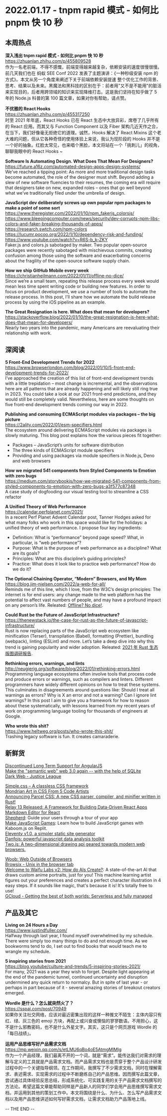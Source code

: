 2022.01.17 - tnpm rapid 模式 - 如何比 pnpm 快 10 秒  
========  

## 本周热点

**深入浅出 tnpm rapid 模式 - 如何比 pnpm 快 10 秒**  
https://zhuanlan.zhihu.com/p/455809528  
作为一名老前端，不得不感慨，前端变得越来越复杂，依赖安装的速度很慢很慢。前几天我们也在 蚂蚁 SEE Conf 2022 发表了主题演讲：《一种秒级安装 npm 的方式》。本文从另一个角度来阐述下关于前端依赖安装提速 整个优化工作的背景、思考、结果以及未来。黑魔法和黑科技的区别在于：前者用"又不是不能用"的脏活来实现目的，后者用跨领域的知识来实现降维打击。这是我们坚持在知乎做了 5 年的 Node.js 科普的第 100 篇文章，如果对你有帮助，请点赞。

**不优雅的 React Hooks**  
https://zhuanlan.zhihu.com/p/455317250  
时至 2021 年年底，React Hooks 已在 React 生态中大放异彩，席卷了几乎所有的 React 应用。而其又与 Function Component 以及 Fiber 架构几近天作之合，在当下，我们好像毫无拒绝它的道理。诚然，Hooks 解决了 React Mixins 这个老大难的问题，但从它各种奇怪的使用体验上来说，我认为现阶段的 Hooks 并不是一个好的抽象。红脸太常见，也来唱个黑脸，本文将站在一个「挑刺儿」的视角，聊聊我眼中的 React Hooks ~

**Software Is Automating Design. What Does That Mean For Designers?**  
https://future.a16z.com/automated-design-apps-design-systems/  
We’ve reached a tipping point: As more and more traditional design tasks become automated, the role of the designer must shift. Beyond adding a slew of new software fluencies to their resumes, the coming era will require that designers take on new, expanded roles – ones that go well beyond what we’ve traditionally filed under the umbrella of design.

**JavaScript dev deliberately screws up own popular npm packages to make a point of some sort**  
https://www.theregister.com/2022/01/10/npm_fakerjs_colorsjs/  
https://www.bleepingcomputer.com/news/security/dev-corrupts-npm-libs-colors-and-faker-breaking-thousands-of-apps/  
https://research.swtch.com/npm-colors  
https://lucumr.pocoo.org/2022/1/10/dependency-risk-and-funding/  
https://www.youtube.com/watch?v=R6S-b_k-ZKY  
Faker.js and colors.js sabotaged by maker. Two popular open-source packages were recently sabotaged with mischievous commits, creating confusion among those using the software and exacerbating concerns about the fragility of the open-source software supply chain.

**How we ship GitHub Mobile every week**  
https://christianheilmann.com/2022/01/11/offline-no-dice/  
Since we’re a small team, repeating this release process every week would mean less time spent writing code or building new features. In order to focus on product development, we use a number of tools to automate the release process. In this post, I’ll share how we automate the build release process by using the iOS pipeline as an example.

**The Great Resignation is here. What does that mean for developers?**  
https://stackoverflow.blog/2022/01/10/the-great-resignation-is-here-what-does-that-mean-for-developers/  
Nearly two years into the pandemic, many Americans are reevaluating their relationship with work.

## 深阅读

**5 Front-End Development Trends for 2022**  
https://www.browserlondon.com/blog/2022/01/10/5-front-end-development-trends-for-2022/  
I’ve approached the creation of this list of front-end development trends with a little trepidation – most change is incremental, and the observations here are all patterns that are already happening and will likely still ring true in 2023. You could take a look at our 2021 front-end predictions, and they would still be completely valid. Nevertheless, here are some thoughts on five front-end development trends coming our way in 2022.

**Publishing and consuming ECMAScript modules via packages – the big picture**  
https://2ality.com/2022/01/esm-specifiers.html  
The ecosystem around delivering ECMAScript modules via packages is slowly maturing. This blog post explains how the various pieces fit together:  
- Packages – JavaScript’s units for software distribution  
- The three kinds of ECMAScript module specifiers  
- Providing and using packages via module specifiers in Node.js, Deno and web browsers  

**How we migrated 541 components from Styled Components to Emotion with zero bugs**  
https://medium.com/storybookjs/how-we-migrated-541-components-from-styled-components-to-emotion-with-zero-bugs-a3f577c87348  
A case study of dogfooding our visual testing tool to streamline a CSS refactor

**A Unified Theory of Web Performance**  
https://calendar.perfplanet.com/2021/  
In a recent Perf Planet Advent Calendar post, Tanner Hodges asked for what many folks who work in this space would like for the holidays: a unified theory of web performance. I propose four key ingredients:  
- Definition: What is “performance” beyond page speed? What, in particular, is “web performance”?  
- Purpose: What is the purpose of web performance as a discipline? What are its goals?  
- Principles: What are this discipline’s guiding principles?  
- Practice: What does it look like to practice web performance? How do we do it?  

**The Optional Chaining Operator, “Modern” Browsers, and My Mom**  
https://blog.jim-nielsen.com/2022/a-web-for-all/  
Reminds me of this line, which I love, from the W3C’s design principles: The internet is for end users: any change made to the web platform has the potential to affect vast numbers of people, and may have a profound impact on any person’s life. Releated: [Offline? No dice!](https://christianheilmann.com/2022/01/11/offline-no-dice/).  

**Could Rust be the Future of JavaScript Infrastructure?**  
https://thenewstack.io/the-case-for-rust-as-the-future-of-javascript-infrastructure/  
Rust is now replacing parts of the JavaScript web ecosystem like minification (Terser), transpilation (Babel), formatting (Prettier), bundling (webpack), linting (ESLint) and more. Let’s take a deep dive into why this trend is gaining popularity and wider adoption. Releated: [2021 年 Rust 生态版图调研报告](https://zhuanlan.zhihu.com/p/458046979).  
 
**Rethinking errors, warnings, and lints**  
http://neugierig.org/software/blog/2022/01/rethinking-errors.html  
Programming language ecosystems often involve tools that process code and produce errors or warnings, such as compilers and linters. Different programmers have widely different opinions on how to treat these systems. This culminates in disagreements around questions like: Should I treat all warnings as errors? Why is X an error and not a warning? Can I ignore lint warnings? In this post I aim to give you a framework for how to reason about these systematically, with lessons learned from my recent years of work on programming language tooling for thousands of engineers at Google.

**Who wrote this shit?**  
https://www.heltweg.org/posts/who-wrote-this-shit/  
Trashing legacy software is fun. It creates camaraderie.

## 新鲜货

[Discontinued Long Term Support for AngularJS](https://blog.angular.io/discontinued-long-term-support-for-angularjs-cc066b82e65a)  
[Make the "semantic web" web 3.0 again -- with the help of SQLite](https://ansiwave.net/blog/semantic-web.html)  
[Dark Web - Justice League](https://analyst1.com/blog/dark-web-justice-league)  

[Simple.css – A classless CSS framework](https://simplecss.org/)  
[Mondrian Art in CSS From 5 Code Artists](https://css-tricks.com/mondrian-art-in-css-from-5-code-artists/)  
[Announcing Parcel CSS: A new CSS parser, compiler, and minifier written in Rust!](https://parceljs.org/blog/parcel-css/)  
[Relay 13 Released: A Framework for Building Data-Driven React Apps](https://github.com/facebook/relay/releases/tag/v13.0.0)  
[Markdown Editor for React](https://uiwjs.github.io/react-md-editor/)  
[Shepherd](https://github.com/shipshapecode/shepherd): Guide your users through a tour of your app  
[Make JavaScript Games](https://makejsgames.com/): Learn how to build JavaScript games with Kaboom.js on Replit.  
[Eleventy v1.0, a simpler static site generator](https://www.11ty.dev/)  
[Danfojs: powerful javascript data analysis toolkit](https://github.com/javascriptdata/danfojs)  
[Two.js: A two-dimensional drawing api geared towards modern web browsers.](https://two.js.org/)  

[Woob: Web Outside of Browsers](https://woob.tech/)  
[Browsix - Unix in the browser tab](https://browsix.org/)  
[Welcome to Waifu Labs v2: How do AIs Create?](https://waifulabs.com/blog/ai-creativity): A state-of-the-art AI that draws custom anime portraits, just for you! This machine learning artist figures out your preferences and creates a perfect character illustration in 4 easy steps. If it sounds like magic, that's because it is! It's totally free to use!  
[GCloud - Getting the best of both worlds: Serverless and fully managed](https://cloud.google.com/blog/topics/developers-practitioners/serverless-vs-fully-managed-whats-difference)  

## 产品及其它

**Living on 24 Hours a Day**  
https://www.justindfuller.com/  
Halfway through last year, I found myself overwhelmed by my schedule. There were simply too many things to do and not enough time. As we bookworms tend to do, I set out to find books that would teach me to wrangle my schedule.

**5 inspiring stories from 2021**  
https://blog.youtube/culture-and-trends/5-inspiring-stories-2021/  
For many, 2021 was a year they wish to forget. Despite light appearing at the end of the pandemic tunnel, continued uncertainty and disruption undermined any quick return to normalcy. But in spite of last year - or perhaps in part because of it - several amazing stories of breakout creators emerged.

**Wordle 是什么？怎么就突然火了？**  
https://sspai.com/post/70949  
如果你关注社交网络，应该对最近密集出现的这样一种推文不陌生：主体内容只有红、绿、灰三色的 emoji 方块，再配上或兴奋或懊恼的寥寥数语。不用担心，这不是什么邪教密码，也不是什么外星文字。其实，这只是个网页游戏 Wordle 的「每日战绩」。

**运用产品思维写好产品需求文档**  
https://mp.weixin.qq.com/s/etLMU6qBo4oE5AtmgMlMlg  
作为一个产品经理，我们最离不开的一个词，就是“需求”。能传达我们对需求的理解与定义的工具就是产品需求文档。而产品需求文档也是贯穿于整个产品设计研发过程中的一个关键指导纲领。在工作期间，我撰写了不少需求文档，同时在理解需求、表述需求、实现需求的过程中不断磨练自己的产品思维。因而撰写此篇文章，尝试通过具体经验反思总结，形成系统化、可实践复用的关于产品需求文档撰写的方法论。希望这篇文章能帮助同样是产品新人的同学们学会用产品思维撰写需求文档，并运用到其他的策划工作中。本文将围绕是什么、为什么、怎么写产品需求文档以及用产品思维讲述如何写好需求文档，让需求文档助力产品落地上线。

-- THE END --
